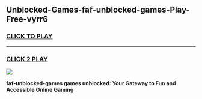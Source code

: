 
## Unblocked-Games-faf-unblocked-games-Play-Free-vyrr6
<h3>
<a href="https://premium76.site?title=faf-unblocked-games&ref=22A">CLICK TO PLAY</a></h3>
<hr>

<h3>
<a href="https://premium76.site?title=faf-unblocked-games&ref=22A">CLICK 2 PLAY</a>
  
</h3>

<a href="https://premium76.site?title=faf-unblocked-games&ref=22A"><img src="https://clearcache.store/games.png"></a>


**faf-unblocked-games games unblocked: Your Gateway to Fun and Accessible Online Gaming**

